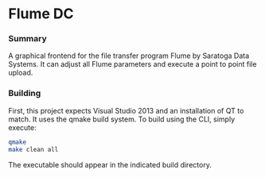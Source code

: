 # Flume DC
### Summary
A graphical frontend for the file transfer program Flume by Saratoga Data Systems. It can adjust all Flume parameters
and execute a point to point file upload.

### Building

First, this project expects Visual Studio 2013 and an installation of QT to match. 
It uses the qmake build system. To build using the CLI, simply execute:

```bash
qmake
make clean all
```
The executable should appear in the indicated build directory.
